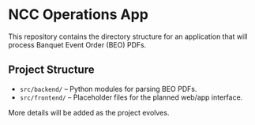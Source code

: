# NCC Operations App

This repository contains the directory structure for an application that will process Banquet Event Order (BEO) PDFs.

## Project Structure

- `src/backend/` – Python modules for parsing BEO PDFs.
- `src/frontend/` – Placeholder files for the planned web/app interface.

More details will be added as the project evolves.
